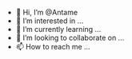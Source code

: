 - 👋 Hi, I’m @Antame
- 👀 I’m interested in ...
- 🌱 I’m currently learning ...
- 💞️ I’m looking to collaborate on ...
- 📫 How to reach me ...

<!---
Antame/Antame is a ✨ special ✨ repository because its `README.md` (this file) appears on your GitHub profile.
You can click the Preview link to take a look at your changes.
--->
